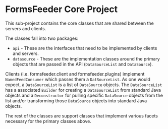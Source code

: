 # FormsFeeder Core Project
This sub-project contains the core classes that are shared between the servers and clients.

The classes fall into two packages:
* `api` - These are the interfaces that need to be implemented by clients and servers.
* `datasource` - These are the implementation classes around the primary objects that are passed in the API (`DataSourceList` and `DataSource`).

Clients (i.e. formsfeeder.client and formsfeeder.plugins) implement `NamedFeedConsumer` which passes them a `DatSourceList`.  As one would expect, a `DataSourceList` is a list of `DataSource` objects.  The `DataSourceList` has a associated `Builder` for creating a `DataSourceList` from standard Java objects and a `Deconstructor` for pulling specific `DataSource` objects from the list and/or transforming those `DataSource` objects into standard Java objects.

The rest of the classes are support classes that implement various facets necessary for the primary classes above.
